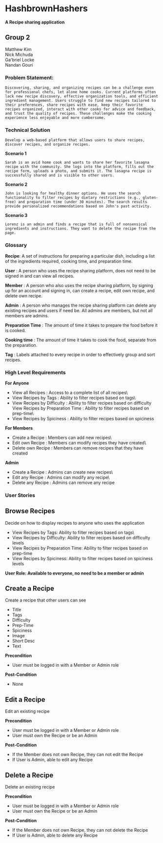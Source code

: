 # HashbrownHashers

**A Recipe sharing application**

## Group 2 
Matthew Kim\
Nick Michuda\
Ga'briel Locke\
Nandan Gouri


### Problem Statement:


    Discovering, sharing, and organizing recipes can be a challenge even for professional chefs, let alone home cooks. Current platforms often lack new recipe discovery, effective organization tools, and efficient ingredient management. Users struggle to find new recipes tailored to their preferences, share recipes with ease, keep their favorite recipes organized, interact with other cooks for advice and feedback, and trust the quality of recipes. These challenges make the cooking experience less enjoyable and more cumbersome.	 

### Technical Solution


    Develop a web-based platform that allows users to share recipes, discover recipes, and organize recipes.

**Scenario 1**

    Sarah is an avid home cook and wants to share her favorite lasagna recipe with the community. She logs into the platform, fills out the recipe form, uploads a photo, and submits it. The lasagna recipe is successfully shared and is visible to other users.

**Scenario 2**

    John is looking for healthy dinner options. He uses the search functionality to filter recipes by dietary restrictions (e.g., gluten-free) and preparation time (under 30 minutes). The search results provide personalized recommendations based on John's past activity.

**Scenario 3**

    Lorenz is an admin and finds a recipe that is full of nonsensical ingredients and instructions. They want to delete the recipe from the page.

### Glossary

**Recipe**: A set of instructions for preparing a particular dish, including a list of the ingredients required, cooking time, and preparation time.

**User** : A person who uses the recipe sharing platform, does not need to be signed in and can view all recipes.

**Member** : A person who also uses the recipe sharing platform, by signing up for an account and signing in, can create a recipe, edit own recipe, and delete own recipe.

**Admin** : A person who manages the recipe sharing platform can delete any existing recipes and users if need be. All admins are members, but not all members are admins.


**Preparation Time** : The amount of time it takes to prepare the food before it is cooked.

**Cooking time** : The amount of time it takes to cook the food, separate from the preparation.

**Tag** : Labels attached to every recipe in order to effectively group and sort recipes.


### High Level Requirements

**For Anyone**

- View all Recipes : Access to a complete list of all recipes\
- View Recipes by Tags : Ability to filter recipes based on tags\
- View Recipes by Difficulty : Ability to filter recipes based on difficulty\
View Recipes by Preparation Time : Ability to filter recipes based on prep-time\
- View Recipes by Spiciness : Ability to filter recipes based on spiciness

**For Members**

- Create a Recipe : Members can add new recipes\
- Edit own Recipe : Members can modify recipes they have created\
- Delete own Recipe : Members can remove recipes that they have created

**Admin**

- Create a Recipe : Admins can create new recipes\
- Edit any Recipe : Admins can modify any recipe\
- Delete any Recipe : Admins can remove any recipe


### User Stories

## Browse Recipes

Decide on how to display recipes to anyone who uses the application

- View Recipes by Tags: Ability to filter recipes based on tags\
- View Recipes by Difficulty: Ability to filter recipes based on difficulty levels
- View Recipes by Preparation Time: Ability to filter recipes based on prep-time
- View Recipes by Spiciness: Ability to filter recipes based on spiciness levels

**User Role: Available to everyone, no need to be a member or admin**

## Create a Recipe

Create a recipe that other users can see

- Title
- Tags
- Difficulty
- Prep-Time
- Spiciness
- Image
- Short Desc
- Text

**Precondition**

- User must be logged in with a Member or Admin role

**Post-Condition**
- None

## Edit a Recipe

Edit an existing recipe

**Precondition**

- User must be logged in with a Member or Admin role
- User must own the Recipe or be an Admin

**Post-Condition**
- If the Member does not own Recipe, they can not edit the Recipe
- If User is Admin, able to edit any Recipe

## Delete a Recipe

Delete an existing recipe

**Precondition**

- User must be logged in with a Member or Admin role
- User must own the Recipe or be an Admin

**Post-Condition**
- If the Member does not own Recipe, they can not delete the Recipe
- If User is Admin, able to delete any Recipe
